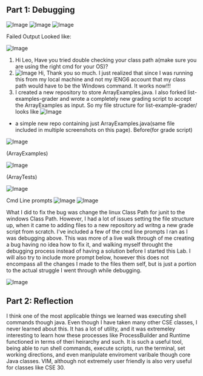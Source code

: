 ## Part 1: Debugging

![Image](lab5-ss1.png)
![Image](lab5-ss2.png)
![Image](lab5-ss3png.png)

Failed Output Looked like:

![Image](lab5-ss10.png)

1. Hi Leo, Have you tried double checking your class path a(make sure you are using the right cmd for your OS)?
2. ![Image](lab5-ss12.png) 
Hi, Thank you so much. I just realized that since I was running this from my local machine and not my IENG6 account that my class path would have to be the Windows command. It works now!!!
3. I created a new repository to store ArrayExamples.java. I also forked list-examples-grader and wrote a completely new grading script to accept the ArrayExamples as input. So my file structure for list-example-grader/ looks like
![Image](lab5-ss5.png)

+ a simple new repo containing just ArrayExamples.java(same file included in multiple screenshots on this page).
Before(for grade script)

![Image](lab5-ss6.png)


(ArrayExamples) 

![Image](lab5-ss7.png)


(ArrayTests)

![Image](lab5-ss8.png)

Cmd Line prompts 
![Image](lab5-ss9.png)
![Image](lab5-ss10.png)

What I did to fix the bug was change the linux Class Path for junit to the windows Class Path. However, I had a lot of issues setting the file structure up, when it came to adding files to a new repository ad writng a new grade script from scratch. I've included a few of the cmd line prompts I ran as I was debugging above. This was more of a live walk through of me creating a bug having no idea how to fix it, and walking myself throught the debugging process instead of having a solution before I started this Lab. I will also try to include more prompt below, however this does not encompass all the changes I made to the files them self, but is just a portion to the actual struggle I went through while debugging.

![Image](lab5-ss11.png)

## Part 2: Reflection

I think one of the most applicable things we learned was executing shell commands though java. Even though I have taken many other CSE classes, I never learned about this. It has a lot of utility, and it was extremeley interesting to learn how these processes like ProcessBuilder and Runtime functioned in terms of theri heirarchy and such. It is such a useful tool, being able to run shell commands, execute scripts, run the terminal, set working directions, and even manipulate enviroment varibale though core Java classes. VIM, although not extremely user friendly is also very useful for classes like CSE 30.
